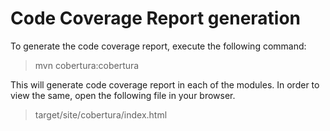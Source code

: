 # Code Coverage Report generation

To generate the code coverage report, execute the following command:
> mvn cobertura:cobertura

This will generate code coverage report in each of the modules. In order to view the same, open the following file in your browser.
> target/site/cobertura/index.html


